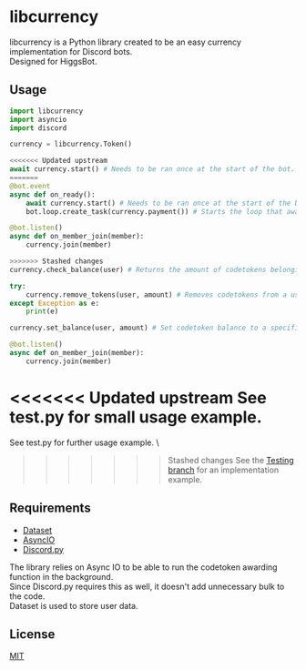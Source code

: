 # libcurrency

libcurrency is a Python library created to be an easy currency implementation for Discord bots. \
Designed for HiggsBot.

## Usage

```python
import libcurrency
import asyncio
import discord

currency = libcurrency.Token()

<<<<<<< Updated upstream
await currency.start() # Needs to be ran once at the start of the bot. This is the function that gives currency over time.
=======
@bot.event
async def on_ready():
    await currency.start() # Needs to be ran once at the start of the bot. This is the function that gives currency over time.
    bot.loop.create_task(currency.payment()) # Starts the loop that awards users CodeTokens.

@bot.listen()
async def on_member_join(member):
    currency.join(member)

>>>>>>> Stashed changes
currency.check_balance(user) # Returns the amount of codetokens belonging to a user.

try:        
    currency.remove_tokens(user, amount) # Removes codetokens from a user
except Exception as e:
    print(e)

currency.set_balance(user, amount) # Set codetoken balance to a specific value for a user

@bot.listen()
async def on_member_join(member):
    currency.join(member)
```

<<<<<<< Updated upstream
See test.py for small usage example.
=======
See test.py for further usage example. \
>>>>>>> Stashed changes
See the [Testing branch](https://github.com/higgsbot/libcurrency/tree/testing) for an implementation example.

## Requirements

- [Dataset](https://dataset.readthedocs.io/en/latest/)
- [AsyncIO](https://docs.python.org/3/library/asyncio.html)
- [Discord.py](https://github.com/Rapptz/discord.py/)

The library relies on Async IO to be able to run the codetoken awarding function in the background. \
Since Discord.py requires this as well, it doesn't add unnecessary bulk to the code. \
Dataset is used to store user data.

## License
[MIT](https://choosealicense.com/licenses/mit/)
